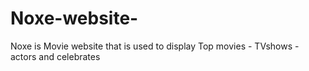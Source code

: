 # Noxe-website-
Noxe is Movie website that is used to display Top movies - TVshows - actors and celebrates
